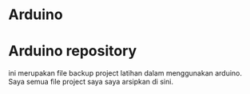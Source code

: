 # Arduino
# Arduino repository 
ini merupakan file backup project latihan dalam menggunakan arduino. 
Saya semua file project saya saya arsipkan di sini.
